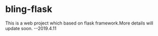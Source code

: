 # bling-flask

This is a web project which based on flask framework.More details will update soon. --2019.4.11

